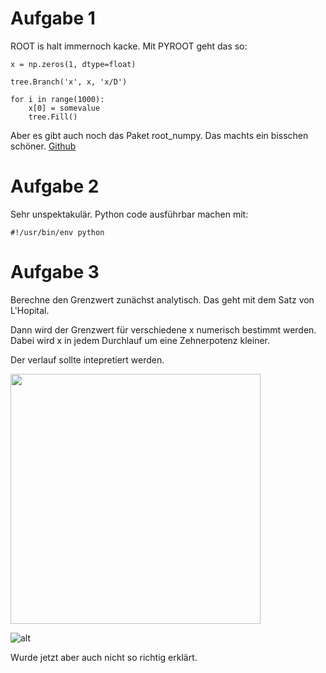 Aufgabe 1
===
ROOT is halt immernoch kacke.
Mit PYROOT geht das so:
	
	x = np.zeros(1, dtype=float)
	
	tree.Branch('x', x, 'x/D')
	
	for i in range(1000):
		x[0] = somevalue
		tree.Fill()

Aber es gibt auch noch das Paket root_numpy. Das machts ein bisschen schöner. [Github](http://rootpy.github.io/root_numpy/)


	
Aufgabe 2
===

Sehr unspektakulär.
Python code ausführbar machen mit:

	#!/usr/bin/env python
	
	
	
Aufgabe 3
===
Berechne den Grenzwert zunächst analytisch. Das geht mit dem Satz von L'Hopital.

Dann wird der Grenzwert für verschiedene x numerisch bestimmt werden. Dabei wird x in jedem Durchlauf um eine Zehnerpotenz kleiner.

Der verlauf sollte intepretiert werden.

<img src="/Users/Kai/Development/smd/blatt_1/verlauf.png" width="400px" />

![alt](/Users/Kai/Development/smd/blatt_1/verlauf.png)


Wurde jetzt aber auch nicht so richtig erklärt.
